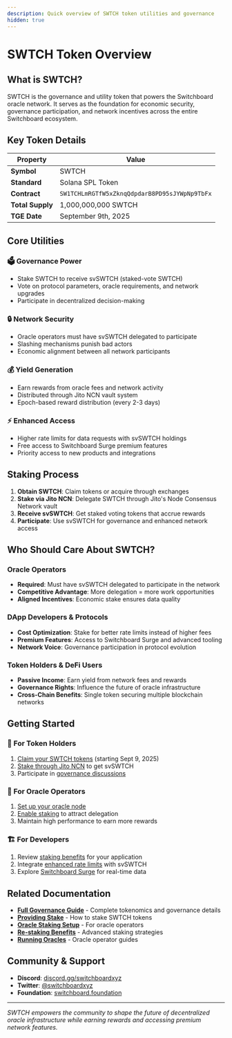 ```yaml
---
description: Quick overview of SWTCH token utilities and governance
hidden: true
---
```


# SWTCH Token Overview

## What is SWTCH?

SWTCH is the governance and utility token that powers the Switchboard oracle network. It serves as the foundation for economic security, governance participation, and network incentives across the entire Switchboard ecosystem.

## Key Token Details

| Property         | Value                                         |
| ---------------- | --------------------------------------------- |
| **Symbol**       | SWTCH                                         |
| **Standard**     | Solana SPL Token                              |
| **Contract**     | `SW1TCHLmRGTfW5xZknqQdpdarB8PD95sJYWpNp9TbFx` |
| **Total Supply** | 1,000,000,000 SWTCH                           |
| **TGE Date**     | September 9th, 2025                           |

## Core Utilities

### 🗳️ Governance Power

* Stake SWTCH to receive svSWTCH (staked-vote SWTCH)
* Vote on protocol parameters, oracle requirements, and network upgrades
* Participate in decentralized decision-making

### 🔒 Network Security

* Oracle operators must have svSWTCH delegated to participate
* Slashing mechanisms punish bad actors
* Economic alignment between all network participants

### 💰 Yield Generation

* Earn rewards from oracle fees and network activity
* Distributed through Jito NCN vault system
* Epoch-based reward distribution (every 2-3 days)

### ⚡ Enhanced Access

* Higher rate limits for data requests with svSWTCH holdings
* Free access to Switchboard Surge premium features
* Priority access to new products and integrations

## Staking Process

1. **Obtain SWTCH**: Claim tokens or acquire through exchanges
2. **Stake via Jito NCN**: Delegate SWTCH through Jito's Node Consensus Network vault
3. **Receive svSWTCH**: Get staked voting tokens that accrue rewards
4. **Participate**: Use svSWTCH for governance and enhanced network access

## Who Should Care About SWTCH?

### Oracle Operators

* **Required**: Must have svSWTCH delegated to participate in the network
* **Competitive Advantage**: More delegation = more work opportunities
* **Aligned Incentives**: Economic stake ensures data quality

### DApp Developers & Protocols

* **Cost Optimization**: Stake for better rate limits instead of higher fees
* **Premium Features**: Access to Switchboard Surge and advanced tooling
* **Network Voice**: Governance participation in protocol evolution

### Token Holders & DeFi Users

* **Passive Income**: Earn yield from network fees and rewards
* **Governance Rights**: Influence the future of oracle infrastructure
* **Cross-Chain Benefits**: Single token securing multiple blockchain networks

## Getting Started

### 🎯 For Token Holders

1. [Claim your SWTCH tokens](https://switchboard.xyz/claim) (starting Sept 9, 2025)
2. [Stake through Jito NCN](providing-stake-to-switchboard.md) to get svSWTCH
3. Participate in [governance discussions](governance-and-tokenomics.md#governance-process)

### 🔗 For Oracle Operators

1. [Set up your oracle node](running-a-switchboard-oracle/)
2. [Enable staking](enable-staking-to-your-oracle.md) to attract delegation
3. Maintain high performance to earn more rewards

### 🏗️ For Developers

1. Review [staking benefits](re-staking/) for your application
2. Integrate [enhanced rate limits](../product-documentation/data-feeds/) with svSWTCH
3. Explore [Switchboard Surge](../product-documentation/data-feeds/) for real-time data

## Related Documentation

* [**Full Governance Guide**](governance-and-tokenomics.md) - Complete tokenomics and governance details
* [**Providing Stake**](providing-stake-to-switchboard.md) - How to stake SWTCH tokens
* [**Oracle Staking Setup**](enable-staking-to-your-oracle.md) - For oracle operators
* [**Re-staking Benefits**](re-staking/) - Advanced staking strategies
* [**Running Oracles**](running-a-switchboard-oracle/) - Oracle operator guides

## Community & Support

* **Discord**: [discord.gg/switchboardxyz](https://discord.gg/switchboardxyz)
* **Twitter**: [@switchboardxyz](https://x.com/switchboardxyz)
* **Foundation**: [switchboard.foundation](https://switchboard.foundation/)

***

_SWTCH empowers the community to shape the future of decentralized oracle infrastructure while earning rewards and accessing premium network features._
